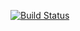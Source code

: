 [![Build Status](https://travis-ci.org/Oodi/ohtu-viikko1.svg?branch=master)](https://travis-ci.org/Oodi/ohtu-viikko1)
